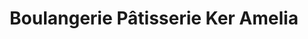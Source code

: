 ---
title: "Boulangerie Pâtisserie Ker Amelia"
url: /ferel/boulangerie-patisserie-ker-amelia/
shop: Bäckerei
---